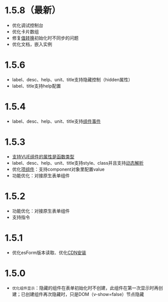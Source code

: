 # 1.5.8（最新）
- 优化调试控制台
- 优化卡片数组
- 修复[值转换](../base/format.md)初始化时不同步的问题
- 优化文档，嵌入实例

# 1.5.6
- label、desc、help、unit、title支持隐藏控制（hidden属性）
- label、title支持help配置

# 1.5.4
- label、desc、help、unit、title支持[组件事件](../base/com-format.md#组件事件)

# 1.5.3
- [支持VUE组件的属性是函数类型](../base/com-format.md#当props里面的某属性是的类型是函数怎么办？)
- label、desc、help、unit、title支持style、class并且支持[动态解析](../base/parse.md)
- 优化[项组件](../base/component.md)：支持component对象里配置value
- 功能优化：对接原生表单组件

# 1.5.2
- 功能优化：对接原生表单组件
- 支持指令

# 1.5.1
- 优化esForm版本读取、优化[CDN安装](../base/install.md#npm安装)

# 1.5.0
- `优化组件显示`：隐藏的组件在表单初始化时不创建，此组件在第一次显示时再创建；已创建组件再次隐藏时，只是DOM（v-show=false）节点隐藏


